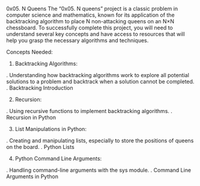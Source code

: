 0x05. N Queens
The “0x05. N queens” project is a classic problem in computer science and mathematics, known for its application of the backtracking algorithm to place N non-attacking queens on an N×N chessboard. To successfully complete this project, you will need to understand several key concepts and have access to resources that will help you grasp the necessary algorithms and techniques.

Concepts Needed:
1. Backtracking Algorithms:

. Understanding how backtracking algorithms work to explore all potential solutions to a problem and backtrack when a solution cannot be completed.
. Backtracking Introduction

2. Recursion:

. Using recursive functions to implement backtracking algorithms.
. Recursion in Python

3. List Manipulations in Python:

. Creating and manipulating lists, especially to store the positions of queens on the board.
. Python Lists

4. Python Command Line Arguments:

. Handling command-line arguments with the sys module.
. Command Line Arguments in Python

